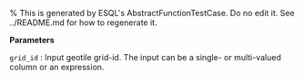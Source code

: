 % This is generated by ESQL's AbstractFunctionTestCase. Do no edit it. See ../README.md for how to regenerate it.

**Parameters**

`grid_id`
:   Input geotile grid-id. The input can be a single- or multi-valued column or an expression.

